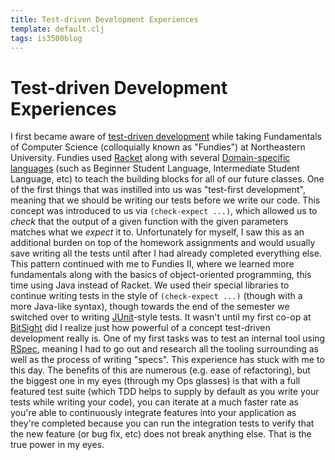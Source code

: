 ```yaml
---
title: Test-driven Development Experiences
template: default.clj
tags: is3500blog
---
```


# Test-driven Development Experiences

I first became aware of [test-driven development](https://en.wikipedia.org/wiki/Test_driven_development)
while taking Fundamentals of Computer Science (colloquially known as "Fundies") at Northeastern
University. Fundies used [Racket](http://racket-lang.org) along with several 
[Domain-specific languages](https://en.wikipedia.org/wiki/Domain_specific_language) (such as Beginner
Student Language, Intermediate Student Language, etc) to teach the building blocks for all of our future
classes. One of the first things that was instilled into us was "test-first development", meaning
that we should be writing our tests before we write our code. This concept was introduced to us
via `(check-expect ...)`, which allowed us to _check_ that the output of a given function
with the given parameters matches what we _expect_ it to. Unfortunately for myself, I saw
this as an additional burden on top of the homework assignments and would usually save
writing all the tests until after I had already completed everything else. This pattern
continued with me to Fundies II, where we learned more fundamentals along with the
basics of object-oriented programming, this time using Java instead of Racket. We used
their special libraries to continue writing tests in the style of `(check-expect ...)`
(though with a more Java-like syntax), though towards the end of the semester we switched
over to writing [JUnit](https://www.junit.org)-style tests. It wasn't until my first co-op
at [BitSight](https://www.bitsighttech.com/) did I realize just how powerful of a concept
test-driven development really is. One of my first tasks was to test an internal tool using
[RSpec](http://rspec.info), meaning I had to go out and research all the tooling surrounding
as well as the process of writing "specs". This experience has stuck with me to this day.
The benefits of this are numerous (e.g. ease of refactoring), but the biggest one in my eyes
(through my Ops glasses) is that with a full featured test suite (which TDD helps to supply by
default as you write your tests while writing your code), you can iterate at a much faster
rate as you're able to continuously integrate features into your application as they're completed
because you can run the integration tests to verify that the new feature (or bug fix, etc) does
not break anything else. That is the true power in my eyes.
